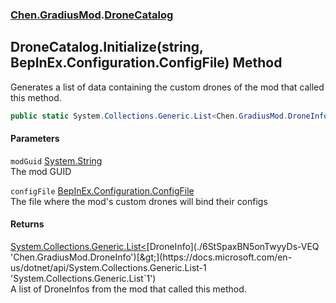 
### [Chen.GradiusMod](./neHTXX+yFsk1RpXqjkv9zg 'Chen.GradiusMod').[DroneCatalog](./e4Rd6FCByUnS5tZmK8HU3A 'Chen.GradiusMod.DroneCatalog')

## DroneCatalog.Initialize(string, BepInEx.Configuration.ConfigFile) Method
Generates a list of data containing the custom drones of the mod that called this method.  
```csharp
public static System.Collections.Generic.List<Chen.GradiusMod.DroneInfo> Initialize(string modGuid, BepInEx.Configuration.ConfigFile configFile);
```

#### Parameters
<a name='8uvZv+IMzCJKKDB0sR1ICQ'></a>
`modGuid` [System.String](https://docs.microsoft.com/en-us/dotnet/api/System.String 'System.String')  
The mod GUID  
  
<a name='X+8+Kt-LkaXq68WSwaXPsA'></a>
`configFile` [BepInEx.Configuration.ConfigFile](https://docs.microsoft.com/en-us/dotnet/api/BepInEx.Configuration.ConfigFile 'BepInEx.Configuration.ConfigFile')  
The file where the mod's custom drones will bind their configs  
  

#### Returns
[System.Collections.Generic.List&lt;](https://docs.microsoft.com/en-us/dotnet/api/System.Collections.Generic.List-1 'System.Collections.Generic.List`1')[DroneInfo](./6StSpaxBN5onTwyyDs-VEQ 'Chen.GradiusMod.DroneInfo')[&gt;](https://docs.microsoft.com/en-us/dotnet/api/System.Collections.Generic.List-1 'System.Collections.Generic.List`1')  
A list of DroneInfos from the mod that called this method.  
